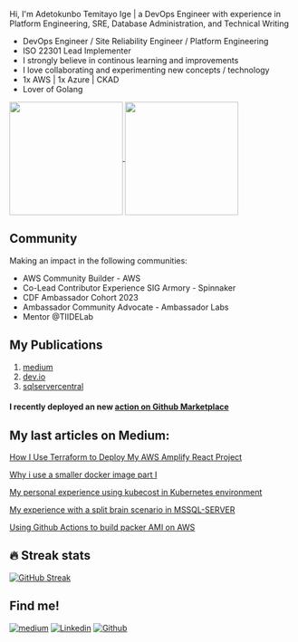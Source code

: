 Hi, I'm Adetokunbo Temitayo Ige | a DevOps Engineer with experience in Platform Engineering, SRE, Database Administration, and Technical Writing

- DevOps Engineer / Site Reliability Engineer / Platform Engineering
- ISO 22301 Lead Implementer
- I strongly believe in continous learning and improvements
- I love collaborating and experimenting new concepts / technology
- 1x AWS | 1x Azure | CKAD
- Lover of Golang


<a href="https://github.com/ExitoLab/github-readme-stats">
  <img height=200 align="center" src="https://github-readme-stats.vercel.app/api?username=ExitoLab&show_icons=true&theme=transparent" />
</a>
<a href="https://github.com/anuraghazra/convoychat">
  <img height=200 align="center" src="https://github-readme-stats.vercel.app/api/top-langs?username=ExitoLab&layout=compact&langs_count=8&card_width=320&theme=transparent" />
</a>

## Community
Making an impact in the following communities:

- AWS Community Builder - AWS
- Co-Lead Contributor Experience SIG Armory - Spinnaker
- CDF Ambassador Cohort 2023
- Ambassador Community Advocate - Ambassador Labs
- Mentor @TIIDELab

## My Publications

1. [medium](https://igeadetokunbo.medium.com/)
2. [dev.io](https://dev.to/igeadetokunbo)
3. [sqlservercentral](https://www.sqlservercentral.com/blogs/source/adetokunbo-ige)
#### I recently deployed an new [action on Github Marketplace](https://github.com/marketplace/actions/packer-build-on-aws)

## My last articles on Medium:
[How I Use Terraform to Deploy My AWS Amplify React Project](https://blog.stackademic.com/how-i-use-terraform-to-deploy-my-aws-amplify-react-js-project-630ed3b1c9e5)

[Why i use a smaller docker image part I](https://igeadetokunbo.medium.com/why-use-a-small-docker-image-part-i-8995a84acd40)

[My personal experience using kubecost in Kubernetes environment](https://igeadetokunbo.medium.com/my-personal-experience-using-kubecost-in-the-kubernetes-environment-f475e9b1571c)

[My experience with a split brain scenario in MSSQL-SERVER](https://igeadetokunbo.medium.com/my-experience-with-a-split-brain-scenario-in-mssql-server-6e5da827f671)

[Using Github Actions to build packer AMI on AWS](https://igeadetokunbo.medium.com/using-github-actions-to-build-packer-ami-on-aws-1c1f299e13a7)


## 🔥 Streak stats
[![GitHub Streak](http://github-readme-streak-stats.herokuapp.com?user=ExitoLab&theme=cobalt)](https://git.io/streak-stats)
<br>


## Find me!

[![medium](https://aleen42.github.io/badges/src/medium.svg)](https://medium.com/@igeadetokunbo)
[![Linkedin](https://img.shields.io/badge/-LinkedIn-blue?style=flat&logo=Linkedin&logoColor=white)](https://www.linkedin.com/in/igeadetokunbo/)
[![Github](https://img.shields.io/badge/-Github-000?style=flat&logo=Github&logoColor=white)](https://github.com/ExitoLab)
